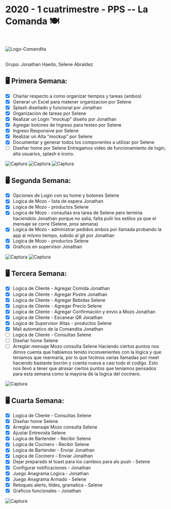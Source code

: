 <h1>2020 - 1 cuatrimestre - PPS -- La Comanda 🍽 </h1>
<br>

![Logo-Comandita](https://user-images.githubusercontent.com/40859246/83945065-5cd0fd80-a7de-11ea-9c8d-54604b4aa5e7.jpg)

<br>
Grupo: Jonathan Haedo, Selene Abraldez

<b>🖥 Primera Semana: </b> <br>
------
- [x] Charlar respecto a como organizar tiempos y tareas (ambos)
- [x] Generar un Excel para matener organizacion por Selene 
- [x] Splash diseñado y funcional por Jonathan
- [x] Organizacion de tareas por Selene
- [x] Realizar un Login "mockup" diseño por Jonathan
- [x] Agregar botones de Ingreso para testeo por Selene
- [x] Ingreso Responsive por Selene
- [x] Realizar un Alta "mockup" por Selene
- [x] Documentar y generar todos los componentes a utilizar por Selene
- [ ] Diseñar home por Selene
Entregamos video de funcionamiento de login, alta usuarios, splash e icono. 

![Captura](https://user-images.githubusercontent.com/40859246/83945070-665a6580-a7de-11ea-9ef8-0ced3e4cc09d.JPG)
![Captura](https://user-images.githubusercontent.com/40859246/85925092-95f40f00-b86c-11ea-9925-9c39eedac0f0.png)
![Captura](https://user-images.githubusercontent.com/40859246/85925090-9391b500-b86c-11ea-86b1-a2bf512b3d1e.png)


<b>🖥 Segunda Semana: </b> <br>
------
- [x] Opciones de Login con su home y botones Selene
- [x] Logica de Mozo - lista de espera Jonathan
- [x] Logica de Mozo - productos Selene
- [x] Logica de Mozo - consultas era tarea de Selene pero termina haciendolo Jonathan porque no salia, falta pulir los estilos ya que el mensaje se corre (Selene, prox semana)
- [x] Logica de Mozo - administrar pedidos ambos por llamada probando la app al mismo tiempo, subido al git por Jonathan
- [x] Logica de Mozo - productos Selene
- [x] Graficos en supervisor Jonathan

![Captura](https://user-images.githubusercontent.com/40859246/85925078-88d72000-b86c-11ea-9f6c-688414e5f7ee.png)
![Captura](https://user-images.githubusercontent.com/40859246/85925057-78bf4080-b86c-11ea-8be0-5ecaa034343b.png)


<b>🖥 Tercera Semana: </b> <br>
------
- [x] Logica de Cliente - Agregar Comida Jonathan
- [x] Logica de Cliente - Agregar Postre Jonathan
- [x] Logica de Cliente - Agregar Bebidas Selene
- [x] Logica de Cliente - Agregar Precio Selene
- [x] Logica de Cliente - Agregar Confirmación y envio a Mozo Jonathan
- [x] Logica de Cliente - Escanear QR Jonathan
- [x] Logica de Supervisor Altas - productos Selene
- [x] Mail automatico de la Comandita Jonathan
- [ ] Logica de Cliente - Consultas Selene
- [ ] Diseñar home Selene
- [ ] Arreglar mensaje Mozo consulta Selene
Haciendo ciertos puntos nos dimos cuenta que habíamos tenido inconvenientes con la lógica y que teniamos que rearmarla, por lo que hicimos varias llamadas por meet haciendo bastante borrón y cuenta nueva a casi todo el codigo. Esto nos llevó a tener que atrasar ciertos puntos que teníamos pensados para esta semana como la mayoria de la logica del cocinero.

![Captura](https://user-images.githubusercontent.com/40859246/85925068-81b01200-b86c-11ea-889d-3694aa86cc34.png)


<b>🖥 Cuarta Semana: </b> <br>
------
- [x] Logica de Cliente - Consultas Selene
- [x] Diseñar home Selene
- [x] Arreglar mensaje Mozo consulta Selene
- [x] Ajustar Entrevista Selene
- [x] Logica de Bartender - Recibir Selene
- [x] Logica de Cocinero - Recibir Selene
- [x] Logica de Bartender -  Enviar Jonathan
- [x] Logica de Cocinero -  Enviar Jonathan
- [x] Dejar preparado el toast para los cambios para als push - Selene
- [x] Configurar notificaciones - Jonathan
- [x] Juego Anagrama Logica - Jonathan
- [x] Juego Anagrama Armado - Selene
- [x] Retoques alerts, tildes, gramatica - Selene
- [x] Graficos funcionales - Jonathan

![Captura](https://user-images.githubusercontent.com/40859246/85925086-8d033d80-b86c-11ea-8202-79effc9d2d4f.png)





